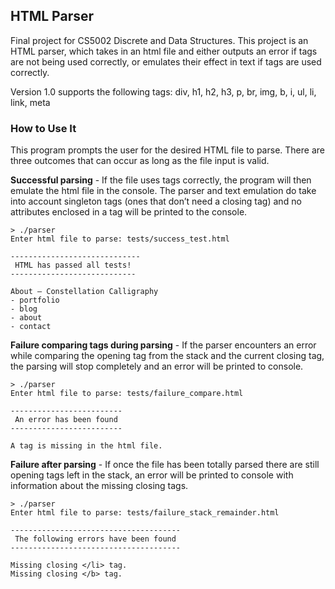 ## HTML Parser

Final project for CS5002 Discrete and Data Structures. This project is an HTML parser, which takes in an html file and either outputs an error if tags are not being used correctly, or emulates their effect in text if tags are used correctly.

Version 1.0 supports the following tags: div, h1, h2, h3, p, br, img, b, i, ul, li, link, meta

### How to Use It

This program prompts the user for the desired HTML file to parse. There are three outcomes that can occur as long as the file input is valid.

**Successful parsing** - If the file uses tags correctly, the program will then emulate the html file in the console. The parser and text emulation do take into account singleton tags (ones that don’t need a closing tag) and no attributes enclosed in a tag will be printed to the console.

    > ./parser
    Enter html file to parse: tests/success_test.html

    -----------------------------
     HTML has passed all tests!
    ----------------------------

    About — Constellation Calligraphy
    - portfolio
    - blog
    - about
    - contact


**Failure comparing tags during parsing** - If the parser encounters an error while comparing the opening tag from the stack and the current closing tag, the parsing will stop completely and an error will be printed to console.

    > ./parser
    Enter html file to parse: tests/failure_compare.html

    -------------------------
     An error has been found
    -------------------------

    A tag is missing in the html file.


**Failure after parsing** - If once the file has been totally parsed there are still opening tags left in the stack, an error will be printed to console with information about the missing closing tags.

    > ./parser
    Enter html file to parse: tests/failure_stack_remainder.html

    --------------------------------------
     The following errors have been found
    --------------------------------------

    Missing closing </li> tag.
    Missing closing </b> tag.
